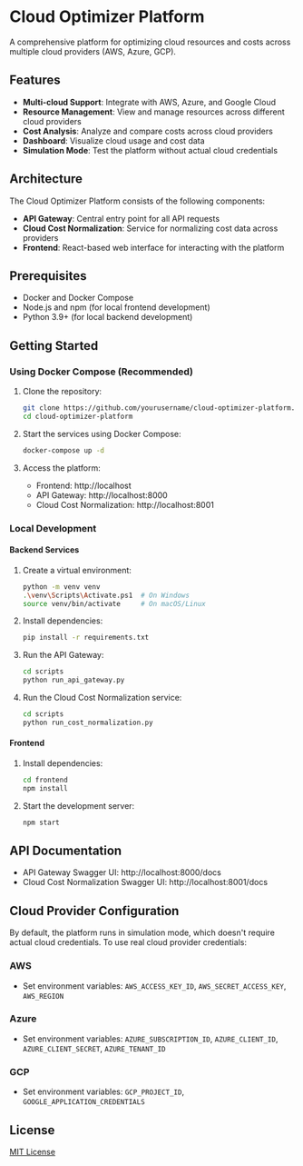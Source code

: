 # Cloud Optimizer Platform

A comprehensive platform for optimizing cloud resources and costs across multiple cloud providers (AWS, Azure, GCP).

## Features

- **Multi-cloud Support**: Integrate with AWS, Azure, and Google Cloud
- **Resource Management**: View and manage resources across different cloud providers
- **Cost Analysis**: Analyze and compare costs across cloud providers
- **Dashboard**: Visualize cloud usage and cost data
- **Simulation Mode**: Test the platform without actual cloud credentials

## Architecture

The Cloud Optimizer Platform consists of the following components:

- **API Gateway**: Central entry point for all API requests
- **Cloud Cost Normalization**: Service for normalizing cost data across providers
- **Frontend**: React-based web interface for interacting with the platform

## Prerequisites

- Docker and Docker Compose
- Node.js and npm (for local frontend development)
- Python 3.9+ (for local backend development)

## Getting Started

### Using Docker Compose (Recommended)

1. Clone the repository:
   ```bash
   git clone https://github.com/yourusername/cloud-optimizer-platform.git
   cd cloud-optimizer-platform
   ```

2. Start the services using Docker Compose:
   ```bash
   docker-compose up -d
   ```

3. Access the platform:
   - Frontend: http://localhost
   - API Gateway: http://localhost:8000
   - Cloud Cost Normalization: http://localhost:8001

### Local Development

#### Backend Services

1. Create a virtual environment:
   ```bash
   python -m venv venv
   .\venv\Scripts\Activate.ps1  # On Windows
   source venv/bin/activate     # On macOS/Linux
   ```

2. Install dependencies:
   ```bash
   pip install -r requirements.txt
   ```

3. Run the API Gateway:
   ```bash
   cd scripts
   python run_api_gateway.py
   ```

4. Run the Cloud Cost Normalization service:
   ```bash
   cd scripts
   python run_cost_normalization.py
   ```

#### Frontend

1. Install dependencies:
   ```bash
   cd frontend
   npm install
   ```

2. Start the development server:
   ```bash
   npm start
   ```

## API Documentation

- API Gateway Swagger UI: http://localhost:8000/docs
- Cloud Cost Normalization Swagger UI: http://localhost:8001/docs

## Cloud Provider Configuration

By default, the platform runs in simulation mode, which doesn't require actual cloud credentials. To use real cloud provider credentials:

### AWS
- Set environment variables: `AWS_ACCESS_KEY_ID`, `AWS_SECRET_ACCESS_KEY`, `AWS_REGION`

### Azure
- Set environment variables: `AZURE_SUBSCRIPTION_ID`, `AZURE_CLIENT_ID`, `AZURE_CLIENT_SECRET`, `AZURE_TENANT_ID`

### GCP
- Set environment variables: `GCP_PROJECT_ID`, `GOOGLE_APPLICATION_CREDENTIALS`

## License

[MIT License](LICENSE)

